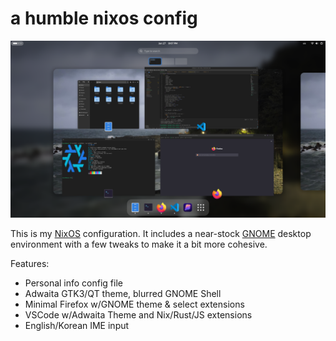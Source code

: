 # a humble nixos config

![screenshot](./screenshot.png)

This is my [NixOS](https://nixos.org) configuration. It includes a near-stock [GNOME](https://gnome.org) desktop environment with a few tweaks to make it a bit more cohesive.

Features:
 - Personal info config file
 - Adwaita GTK3/QT theme, blurred GNOME Shell
 - Minimal Firefox w/GNOME theme & select extensions
 - VSCode w/Adwaita Theme and Nix/Rust/JS extensions
 - English/Korean IME input
